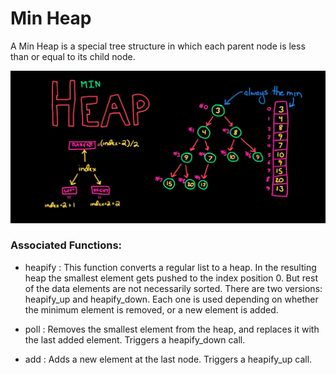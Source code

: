 # Min Heap

A Min Heap is a special tree structure in which each parent node is less than or equal to its child node. 

![image of min heap](https://github.com/seb-patron/Algorithms-and-Data-Structures/blob/master/data_structures/heaps/min_heap/Screen%20Shot%202019-04-14%20at%209.42.29%20PM.png)

### Associated Functions:

- heapify : This function converts a regular list to a heap. In the resulting heap the smallest element gets pushed to the index position 0. But rest of the data elements are not necessarily sorted. There are two versions: heapify_up and heapify_down. Each one is used depending on whether the minimum element is removed, or a new element is added.

- poll : Removes the smallest element from the heap, and replaces it with the last added element. Triggers a heapify_down call.

- add : Adds a new element at the last node. Triggers a heapify_up call.